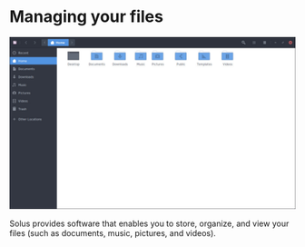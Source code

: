 # Managing your files

![Nautilus](images/nautilus.jpg)

Solus provides software that enables you to store, organize, and view your files (such as documents, music, pictures, and videos).